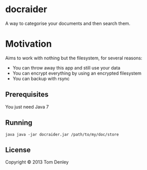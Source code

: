 # docraider

A way to categorise your documents and then search them.

# Motivation

Aims to work with nothing but the filesystem, for several reasons:

 - You can throw away this app and still use your data
 - You can encrypt everything by using an encrypted filesystem
 - You can backup with rsync

## Prerequisites

You just need Java 7

## Running

`java
  java -jar docraider.jar /path/to/my/doc/store
`

## License

Copyright © 2013 Tom Denley

